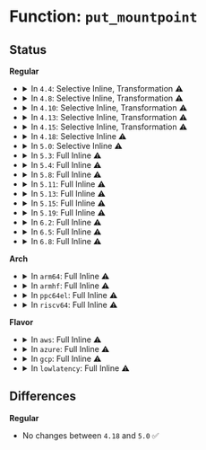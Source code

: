 # Function: <code>put_mountpoint</code>

## Status
<b>Regular</b>
<ul>
<li>
<details>
<summary>In <code>4.4</code>: Selective Inline, Transformation ⚠️</summary>

**Collision:** Unique Static

**Inline:** Selective

**Transformation:** True

**Instances:**

```
In fs/namespace.c (ffffffff8122be50)
Location: fs/namespace.c:770
Inline: True
Inline callers:
  - fs/namespace.c:unhash_mnt
  - fs/namespace.c:unlock_mount
  - fs/namespace.c:__detach_mounts
  - fs/namespace.c:SyS_pivot_root
Direct callers:
  - fs/namespace.c:unhash_mnt
  - fs/namespace.c:unlock_mount
  - fs/namespace.c:__detach_mounts
  - fs/namespace.c:SyS_pivot_root
```
**Symbols:**

```
ffffffff8122be50-ffffffff8122beca: put_mountpoint.part.16 (STB_LOCAL)
```
</details>
</li>
<li>
<details>
<summary>In <code>4.8</code>: Selective Inline, Transformation ⚠️</summary>

**Collision:** Unique Static

**Inline:** Selective

**Transformation:** True

**Instances:**

```
In fs/namespace.c (ffffffff81258819)
Location: fs/namespace.c:770
Inline: True
Inline callers:
  - fs/namespace.c:SyS_pivot_root
  - fs/namespace.c:unlock_mount
  - fs/namespace.c:__detach_mounts
  - fs/namespace.c:unhash_mnt
Direct callers:
  - fs/namespace.c:SyS_pivot_root
  - fs/namespace.c:unlock_mount
  - fs/namespace.c:__detach_mounts
  - fs/namespace.c:unhash_mnt
```
**Symbols:**

```
ffffffff812545c0-ffffffff8125463b: put_mountpoint.part.16 (STB_LOCAL)
```
</details>
</li>
<li>
<details>
<summary>In <code>4.10</code>: Selective Inline, Transformation ⚠️</summary>

**Collision:** Unique Static

**Inline:** Selective

**Transformation:** True

**Instances:**

```
In fs/namespace.c (ffffffff8126bca4)
Location: fs/namespace.c:771
Inline: True
Inline callers:
  - fs/namespace.c:SyS_pivot_root
  - fs/namespace.c:unlock_mount
  - fs/namespace.c:attach_recursive_mnt
  - fs/namespace.c:attach_recursive_mnt
  - fs/namespace.c:__detach_mounts
  - fs/namespace.c:mnt_change_mountpoint
  - fs/namespace.c:unhash_mnt
Direct callers:
  - fs/namespace.c:SyS_pivot_root
  - fs/namespace.c:unlock_mount
  - fs/namespace.c:attach_recursive_mnt
  - fs/namespace.c:attach_recursive_mnt
  - fs/namespace.c:__detach_mounts
  - fs/namespace.c:mnt_change_mountpoint
  - fs/namespace.c:unhash_mnt
```
**Symbols:**

```
ffffffff81267b00-ffffffff81267b7b: put_mountpoint.part.18 (STB_LOCAL)
```
</details>
</li>
<li>
<details>
<summary>In <code>4.13</code>: Selective Inline, Transformation ⚠️</summary>

**Collision:** Unique Static

**Inline:** Selective

**Transformation:** True

**Instances:**

```
In fs/namespace.c (ffffffff81279486)
Location: fs/namespace.c:772
Inline: True
Inline callers:
  - fs/namespace.c:SyS_pivot_root
  - fs/namespace.c:unlock_mount
  - fs/namespace.c:attach_recursive_mnt
  - fs/namespace.c:attach_recursive_mnt
  - fs/namespace.c:__detach_mounts
  - fs/namespace.c:mnt_change_mountpoint
  - fs/namespace.c:unhash_mnt
Direct callers:
  - fs/namespace.c:SyS_pivot_root
  - fs/namespace.c:unlock_mount
  - fs/namespace.c:attach_recursive_mnt
  - fs/namespace.c:attach_recursive_mnt
  - fs/namespace.c:__detach_mounts
  - fs/namespace.c:mnt_change_mountpoint
  - fs/namespace.c:unhash_mnt
```
**Symbols:**

```
ffffffff81275130-ffffffff812751a7: put_mountpoint.part.17 (STB_LOCAL)
```
</details>
</li>
<li>
<details>
<summary>In <code>4.15</code>: Selective Inline, Transformation ⚠️</summary>

**Collision:** Unique Static

**Inline:** Selective

**Transformation:** True

**Instances:**

```
In fs/namespace.c (ffffffff8129bec6)
Location: fs/namespace.c:832
Inline: True
Inline callers:
  - fs/namespace.c:SyS_pivot_root
  - fs/namespace.c:unlock_mount
  - fs/namespace.c:attach_recursive_mnt
  - fs/namespace.c:attach_recursive_mnt
  - fs/namespace.c:__detach_mounts
  - fs/namespace.c:mnt_change_mountpoint
  - fs/namespace.c:unhash_mnt
Direct callers:
  - fs/namespace.c:SyS_pivot_root
  - fs/namespace.c:unlock_mount
  - fs/namespace.c:attach_recursive_mnt
  - fs/namespace.c:attach_recursive_mnt
  - fs/namespace.c:__detach_mounts
  - fs/namespace.c:mnt_change_mountpoint
  - fs/namespace.c:unhash_mnt
```
**Symbols:**

```
ffffffff812979f0-ffffffff81297a67: put_mountpoint.part.20 (STB_LOCAL)
```
</details>
</li>
<li>
<details>
<summary>In <code>4.18</code>: Selective Inline ⚠️</summary>

```c
void put_mountpoint(struct mountpoint *mp);
```

**Collision:** Unique Static

**Inline:** Selective

**Transformation:** False

**Instances:**

```
In fs/namespace.c (ffffffff812be040)
Location: fs/namespace.c:842
Inline: True
Direct callers:
  - fs/namespace.c:__ia32_sys_pivot_root
  - fs/namespace.c:__x64_sys_pivot_root
  - fs/namespace.c:unlock_mount
  - fs/namespace.c:attach_recursive_mnt
  - fs/namespace.c:attach_recursive_mnt
  - fs/namespace.c:__detach_mounts
  - fs/namespace.c:mnt_change_mountpoint
  - fs/namespace.c:unhash_mnt
```
**Symbols:**

```
ffffffff812be040-ffffffff812be0be: put_mountpoint (STB_LOCAL)
```
</details>
</li>
<li>
<details>
<summary>In <code>5.0</code>: Selective Inline ⚠️</summary>

```c
void put_mountpoint(struct mountpoint *mp);
```

**Collision:** Unique Static

**Inline:** Selective

**Transformation:** False

**Instances:**

```
In fs/namespace.c (ffffffff812d3350)
Location: fs/namespace.c:754
Inline: True
Direct callers:
  - fs/namespace.c:__ia32_sys_pivot_root
  - fs/namespace.c:__x64_sys_pivot_root
  - fs/namespace.c:unlock_mount
  - fs/namespace.c:attach_recursive_mnt
  - fs/namespace.c:attach_recursive_mnt
  - fs/namespace.c:__detach_mounts
  - fs/namespace.c:mnt_change_mountpoint
  - fs/namespace.c:unhash_mnt
```
**Symbols:**

```
ffffffff812d3350-ffffffff812d33ce: put_mountpoint (STB_LOCAL)
```
</details>
</li>
<li>
<details>
<summary>In <code>5.3</code>: Full Inline ⚠️</summary>

**Collision:** Unique Static

**Inline:** Full

**Transformation:** False

**Instances:**

```
In fs/namespace.c (ffffffff812f5627)
Location: fs/namespace.c:770
Inline: True
Inline callers:
  - fs/namespace.c:__ia32_sys_pivot_root
  - fs/namespace.c:__ia32_sys_pivot_root
  - fs/namespace.c:__x64_sys_pivot_root
  - fs/namespace.c:__x64_sys_pivot_root
  - fs/namespace.c:unlock_mount
  - fs/namespace.c:attach_recursive_mnt
  - fs/namespace.c:attach_recursive_mnt
  - fs/namespace.c:__detach_mounts
  - fs/namespace.c:__detach_mounts
  - fs/namespace.c:umount_tree
  - fs/namespace.c:mnt_change_mountpoint
```
</details>
</li>
<li>
<details>
<summary>In <code>5.4</code>: Full Inline ⚠️</summary>

**Collision:** Unique Static

**Inline:** Full

**Transformation:** False

**Instances:**

```
In fs/namespace.c (ffffffff813071a7)
Location: fs/namespace.c:770
Inline: True
Inline callers:
  - fs/namespace.c:__ia32_sys_pivot_root
  - fs/namespace.c:__ia32_sys_pivot_root
  - fs/namespace.c:__x64_sys_pivot_root
  - fs/namespace.c:__x64_sys_pivot_root
  - fs/namespace.c:unlock_mount
  - fs/namespace.c:attach_recursive_mnt
  - fs/namespace.c:attach_recursive_mnt
  - fs/namespace.c:__detach_mounts
  - fs/namespace.c:__detach_mounts
  - fs/namespace.c:umount_tree
  - fs/namespace.c:mnt_change_mountpoint
```
</details>
</li>
<li>
<details>
<summary>In <code>5.8</code>: Full Inline ⚠️</summary>

**Collision:** Unique Static

**Inline:** Full

**Transformation:** False

**Instances:**

```
In fs/namespace.c (ffffffff813409f6)
Location: fs/namespace.c:786
Inline: True
Inline callers:
  - fs/namespace.c:__do_sys_pivot_root
  - fs/namespace.c:__do_sys_pivot_root
  - fs/namespace.c:do_move_mount
  - fs/namespace.c:unlock_mount
  - fs/namespace.c:attach_recursive_mnt
  - fs/namespace.c:attach_recursive_mnt
  - fs/namespace.c:__detach_mounts
  - fs/namespace.c:__detach_mounts
  - fs/namespace.c:umount_tree
  - fs/namespace.c:mnt_change_mountpoint
```
</details>
</li>
<li>
<details>
<summary>In <code>5.11</code>: Full Inline ⚠️</summary>

**Collision:** Unique Static

**Inline:** Full

**Transformation:** False

**Instances:**

```
In fs/namespace.c (ffffffff8134ca86)
Location: fs/namespace.c:786
Inline: True
Inline callers:
  - fs/namespace.c:__do_sys_pivot_root
  - fs/namespace.c:__do_sys_pivot_root
  - fs/namespace.c:do_move_mount
  - fs/namespace.c:unlock_mount
  - fs/namespace.c:attach_recursive_mnt
  - fs/namespace.c:attach_recursive_mnt
  - fs/namespace.c:__detach_mounts
  - fs/namespace.c:__detach_mounts
  - fs/namespace.c:umount_tree
  - fs/namespace.c:mnt_change_mountpoint
```
</details>
</li>
<li>
<details>
<summary>In <code>5.13</code>: Full Inline ⚠️</summary>

**Collision:** Unique Static

**Inline:** Full

**Transformation:** False

**Instances:**

```
In fs/namespace.c (ffffffff81353654)
Location: fs/namespace.c:800
Inline: True
Inline callers:
  - fs/namespace.c:__do_sys_pivot_root
  - fs/namespace.c:__do_sys_pivot_root
  - fs/namespace.c:do_move_mount
  - fs/namespace.c:unlock_mount
  - fs/namespace.c:attach_recursive_mnt
  - fs/namespace.c:attach_recursive_mnt
  - fs/namespace.c:__detach_mounts
  - fs/namespace.c:__detach_mounts
  - fs/namespace.c:umount_tree
  - fs/namespace.c:mnt_change_mountpoint
```
</details>
</li>
<li>
<details>
<summary>In <code>5.15</code>: Full Inline ⚠️</summary>

**Collision:** Unique Static

**Inline:** Full

**Transformation:** False

**Instances:**

```
In fs/namespace.c (ffffffff813a1aa4)
Location: fs/namespace.c:802
Inline: True
Inline callers:
  - fs/namespace.c:__do_sys_pivot_root
  - fs/namespace.c:__do_sys_pivot_root
  - fs/namespace.c:do_move_mount
  - fs/namespace.c:unlock_mount
  - fs/namespace.c:attach_recursive_mnt
  - fs/namespace.c:attach_recursive_mnt
  - fs/namespace.c:__detach_mounts
  - fs/namespace.c:__detach_mounts
  - fs/namespace.c:umount_tree
  - fs/namespace.c:mnt_change_mountpoint
```
</details>
</li>
<li>
<details>
<summary>In <code>5.19</code>: Full Inline ⚠️</summary>

**Collision:** Unique Static

**Inline:** Full

**Transformation:** False

**Instances:**

```
In fs/namespace.c (ffffffff814254a7)
Location: fs/namespace.c:845
Inline: True
Inline callers:
  - fs/namespace.c:__do_sys_pivot_root
  - fs/namespace.c:__do_sys_pivot_root
  - fs/namespace.c:__do_sys_pivot_root
  - fs/namespace.c:path_mount
  - fs/namespace.c:finish_automount
  - fs/namespace.c:do_new_mount
  - fs/namespace.c:do_move_mount
  - fs/namespace.c:do_move_mount
  - fs/namespace.c:attach_recursive_mnt
  - fs/namespace.c:attach_recursive_mnt
  - fs/namespace.c:__detach_mounts
  - fs/namespace.c:__detach_mounts
  - fs/namespace.c:umount_tree
  - fs/namespace.c:mnt_change_mountpoint
```
</details>
</li>
<li>
<details>
<summary>In <code>6.2</code>: Full Inline ⚠️</summary>

**Collision:** Unique Static

**Inline:** Full

**Transformation:** False

**Instances:**

```
In fs/namespace.c (ffffffff814b1c27)
Location: fs/namespace.c:956
Inline: True
Inline callers:
  - fs/namespace.c:__do_sys_pivot_root
  - fs/namespace.c:__do_sys_pivot_root
  - fs/namespace.c:__do_sys_pivot_root
  - fs/namespace.c:path_mount
  - fs/namespace.c:finish_automount
  - fs/namespace.c:do_new_mount
  - fs/namespace.c:do_move_mount
  - fs/namespace.c:do_move_mount
  - fs/namespace.c:attach_recursive_mnt
  - fs/namespace.c:attach_recursive_mnt
  - fs/namespace.c:__detach_mounts
  - fs/namespace.c:__detach_mounts
  - fs/namespace.c:umount_tree
  - fs/namespace.c:mnt_change_mountpoint
```
</details>
</li>
<li>
<details>
<summary>In <code>6.5</code>: Full Inline ⚠️</summary>

**Collision:** Unique Static

**Inline:** Full

**Transformation:** False

**Instances:**

```
In fs/namespace.c (ffffffff814e6c76)
Location: fs/namespace.c:865
Inline: True
Inline callers:
  - fs/namespace.c:__do_sys_pivot_root
  - fs/namespace.c:__do_sys_pivot_root
  - fs/namespace.c:__do_sys_pivot_root
  - fs/namespace.c:path_mount
  - fs/namespace.c:finish_automount
  - fs/namespace.c:do_new_mount
  - fs/namespace.c:do_move_mount
  - fs/namespace.c:do_move_mount
  - fs/namespace.c:attach_recursive_mnt
  - fs/namespace.c:attach_recursive_mnt
  - fs/namespace.c:__detach_mounts
  - fs/namespace.c:__detach_mounts
  - fs/namespace.c:umount_tree
  - fs/namespace.c:mnt_change_mountpoint
```
</details>
</li>
<li>
<details>
<summary>In <code>6.8</code>: Full Inline ⚠️</summary>

**Collision:** Unique Static

**Inline:** Full

**Transformation:** False

**Instances:**

```
In fs/namespace.c (ffffffff8151aab6)
Location: fs/namespace.c:853
Inline: True
Inline callers:
  - fs/namespace.c:__do_sys_pivot_root
  - fs/namespace.c:__do_sys_pivot_root
  - fs/namespace.c:__do_sys_pivot_root
  - fs/namespace.c:path_mount
  - fs/namespace.c:finish_automount
  - fs/namespace.c:do_new_mount
  - fs/namespace.c:do_move_mount
  - fs/namespace.c:do_move_mount
  - fs/namespace.c:attach_recursive_mnt
  - fs/namespace.c:attach_recursive_mnt
  - fs/namespace.c:__detach_mounts
  - fs/namespace.c:__detach_mounts
  - fs/namespace.c:umount_tree
  - fs/namespace.c:mnt_change_mountpoint
```
</details>
</li>
</ul>
<b>Arch</b>
<ul>
<li>
<details>
<summary>In <code>arm64</code>: Full Inline ⚠️</summary>

**Collision:** Unique Static

**Inline:** Full

**Transformation:** False

**Instances:**

```
In fs/namespace.c (ffff8000103baa10)
Location: fs/namespace.c:770
Inline: True
Inline callers:
  - fs/namespace.c:__arm64_sys_pivot_root
  - fs/namespace.c:__arm64_sys_pivot_root
  - fs/namespace.c:unlock_mount
  - fs/namespace.c:attach_recursive_mnt
  - fs/namespace.c:attach_recursive_mnt
  - fs/namespace.c:__detach_mounts
  - fs/namespace.c:__detach_mounts
  - fs/namespace.c:umount_tree
  - fs/namespace.c:mnt_change_mountpoint
```
</details>
</li>
<li>
<details>
<summary>In <code>armhf</code>: Full Inline ⚠️</summary>

**Collision:** Unique Static

**Inline:** Full

**Transformation:** False

**Instances:**

```
In fs/namespace.c (c059885c)
Location: fs/namespace.c:770
Inline: True
Inline callers:
  - fs/namespace.c:__se_sys_pivot_root
  - fs/namespace.c:do_move_mount
  - fs/namespace.c:unlock_mount
  - fs/namespace.c:attach_recursive_mnt
  - fs/namespace.c:attach_recursive_mnt
  - fs/namespace.c:__detach_mounts
  - fs/namespace.c:mnt_change_mountpoint
  - fs/namespace.c:umount_mnt
```
</details>
</li>
<li>
<details>
<summary>In <code>ppc64el</code>: Full Inline ⚠️</summary>

**Collision:** Unique Static

**Inline:** Full

**Transformation:** False

**Instances:**

```
In fs/namespace.c (c0000000004b8358)
Location: fs/namespace.c:770
Inline: True
Inline callers:
  - fs/namespace.c:__se_sys_pivot_root
  - fs/namespace.c:unlock_mount
  - fs/namespace.c:attach_recursive_mnt
  - fs/namespace.c:attach_recursive_mnt
  - fs/namespace.c:__detach_mounts
  - fs/namespace.c:mnt_change_mountpoint
  - fs/namespace.c:umount_mnt
```
</details>
</li>
<li>
<details>
<summary>In <code>riscv64</code>: Full Inline ⚠️</summary>

**Collision:** Unique Static

**Inline:** Full

**Transformation:** False

**Instances:**

```
In fs/namespace.c (ffffffe00027ce50)
Location: fs/namespace.c:770
Inline: True
Inline callers:
  - fs/namespace.c:__se_sys_pivot_root
  - fs/namespace.c:__se_sys_pivot_root
  - fs/namespace.c:unlock_mount
  - fs/namespace.c:attach_recursive_mnt
  - fs/namespace.c:attach_recursive_mnt
  - fs/namespace.c:__detach_mounts
  - fs/namespace.c:__detach_mounts
  - fs/namespace.c:umount_tree
  - fs/namespace.c:mnt_change_mountpoint
```
</details>
</li>
</ul>
<b>Flavor</b>
<ul>
<li>
<details>
<summary>In <code>aws</code>: Full Inline ⚠️</summary>

**Collision:** Unique Static

**Inline:** Full

**Transformation:** False

**Instances:**

```
In fs/namespace.c (ffffffff812ff787)
Location: fs/namespace.c:770
Inline: True
Inline callers:
  - fs/namespace.c:__ia32_sys_pivot_root
  - fs/namespace.c:__ia32_sys_pivot_root
  - fs/namespace.c:__x64_sys_pivot_root
  - fs/namespace.c:__x64_sys_pivot_root
  - fs/namespace.c:unlock_mount
  - fs/namespace.c:attach_recursive_mnt
  - fs/namespace.c:attach_recursive_mnt
  - fs/namespace.c:__detach_mounts
  - fs/namespace.c:__detach_mounts
  - fs/namespace.c:umount_tree
  - fs/namespace.c:mnt_change_mountpoint
```
</details>
</li>
<li>
<details>
<summary>In <code>azure</code>: Full Inline ⚠️</summary>

**Collision:** Unique Static

**Inline:** Full

**Transformation:** False

**Instances:**

```
In fs/namespace.c (ffffffff812f03a7)
Location: fs/namespace.c:770
Inline: True
Inline callers:
  - fs/namespace.c:__ia32_sys_pivot_root
  - fs/namespace.c:__ia32_sys_pivot_root
  - fs/namespace.c:__x64_sys_pivot_root
  - fs/namespace.c:__x64_sys_pivot_root
  - fs/namespace.c:unlock_mount
  - fs/namespace.c:attach_recursive_mnt
  - fs/namespace.c:attach_recursive_mnt
  - fs/namespace.c:__detach_mounts
  - fs/namespace.c:__detach_mounts
  - fs/namespace.c:umount_tree
  - fs/namespace.c:mnt_change_mountpoint
```
</details>
</li>
<li>
<details>
<summary>In <code>gcp</code>: Full Inline ⚠️</summary>

**Collision:** Unique Static

**Inline:** Full

**Transformation:** False

**Instances:**

```
In fs/namespace.c (ffffffff812fd577)
Location: fs/namespace.c:770
Inline: True
Inline callers:
  - fs/namespace.c:__ia32_sys_pivot_root
  - fs/namespace.c:__ia32_sys_pivot_root
  - fs/namespace.c:__x64_sys_pivot_root
  - fs/namespace.c:__x64_sys_pivot_root
  - fs/namespace.c:unlock_mount
  - fs/namespace.c:attach_recursive_mnt
  - fs/namespace.c:attach_recursive_mnt
  - fs/namespace.c:__detach_mounts
  - fs/namespace.c:__detach_mounts
  - fs/namespace.c:umount_tree
  - fs/namespace.c:mnt_change_mountpoint
```
</details>
</li>
<li>
<details>
<summary>In <code>lowlatency</code>: Full Inline ⚠️</summary>

**Collision:** Unique Static

**Inline:** Full

**Transformation:** False

**Instances:**

```
In fs/namespace.c (ffffffff8130e8d5)
Location: fs/namespace.c:770
Inline: True
Inline callers:
  - fs/namespace.c:__ia32_sys_pivot_root
  - fs/namespace.c:__ia32_sys_pivot_root
  - fs/namespace.c:__x64_sys_pivot_root
  - fs/namespace.c:__x64_sys_pivot_root
  - fs/namespace.c:unlock_mount
  - fs/namespace.c:attach_recursive_mnt
  - fs/namespace.c:attach_recursive_mnt
  - fs/namespace.c:__detach_mounts
  - fs/namespace.c:__detach_mounts
  - fs/namespace.c:umount_tree
  - fs/namespace.c:mnt_change_mountpoint
```
</details>
</li>
</ul>

## Differences
<b>Regular</b>
<ul>
<li>
No changes between <code>4.18</code> and <code>5.0</code> ✅
</li>
</ul>
